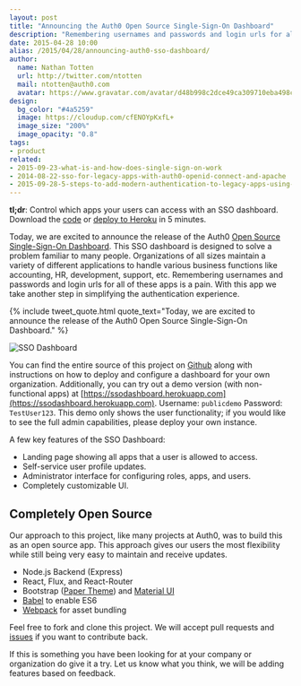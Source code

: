 ```yaml
---
layout: post
title: "Announcing the Auth0 Open Source Single-Sign-On Dashboard"
description: "Remembering usernames and passwords and login urls for all of these apps is a pain. With this app we take another step in simplifying the authentication experience."
date: 2015-04-28 10:00
alias: /2015/04/28/announcing-auth0-sso-dashboard/
author:
  name: Nathan Totten
  url: http://twitter.com/ntotten
  mail: ntotten@auth0.com
  avatar: https://www.gravatar.com/avatar/d48b998c2dce49ca309710eba498c562.png?s=60
design:
  bg_color: "#4a5259"
  image: https://cloudup.com/cfENOYpKxfL+
  image_size: "200%"
  image_opacity: "0.8"
tags:
- product
related:
- 2015-09-23-what-is-and-how-does-single-sign-on-work
- 2014-08-22-sso-for-legacy-apps-with-auth0-openid-connect-and-apache
- 2015-09-28-5-steps-to-add-modern-authentication-to-legacy-apps-using-jwts
---
```


**tl;dr**: Control which apps your users can access with an SSO dashboard. Download the [code](https://github.com/auth0/auth0-sso-dashboard) or [deploy to Heroku](https://dashboard.heroku.com/new?template=https%3A%2F%2Fgithub.com%2Fauth0%2Fauth0-sso-dashboard) in 5 minutes.

Today, we are excited to announce the release of the Auth0 [Open Source Single-Sign-On Dashboard](https://github.com/auth0/auth0-sso-dashboard). This SSO dashboard is designed to solve a problem familiar to many people. Organizations of all sizes maintain a variety of different applications to handle various business functions like accounting, HR, development, support, etc. Remembering usernames and passwords and login urls for all of these apps is a pain. With this app we take another step in simplifying the authentication experience.

{% include tweet_quote.html quote_text="Today, we are excited to announce the release of the Auth0 Open Source Single-Sign-On Dashboard." %}

<!-- more -->

![SSO Dashboard](https://cloudup.com/cfENOYpKxfL+)

You can find the entire source of this project on [Github](https://github.com/auth0/auth0-sso-dashboard) along with instructions on how to deploy and configure a dashboard for your own organization. Additionally, you can try out a demo version (with non-functional apps) at [https://ssodashboard.herokuapp.com](https://ssodashboard.herokuapp.com). Username: `publicdemo` Password: `TestUser123`. This demo only shows the user functionality; if you would like to see the full admin capabilities, please deploy your own instance.

A few key features of the SSO Dashboard:

* Landing page showing all apps that a user is allowed to access.
* Self-service user profile updates.
* Administrator interface for configuring roles, apps, and users.
* Completely customizable UI.

## Completely Open Source
Our approach to this project, like many projects at Auth0, was to build this as an open source app. This approach gives our users the most flexibility while still being very easy to maintain and receive updates.

* Node.js Backend (Express)
* React, Flux, and React-Router
* Bootstrap ([Paper Theme](https://bootswatch.com/paper/)) and [Material UI](http://callemall.github.io/material-ui/#/)
* [Babel](https://babeljs.io/) to enable ES6
* [Webpack](https://webpack.github.io/) for asset bundling

Feel free to fork and clone this project. We will accept pull requests and [issues](https://github.com/auth0/auth0-sso-dashboard/issues) if you want to contribute back.

If this is something you have been looking for at your company or organization do give it a try. Let us know what you think, we will be adding features based on feedback.
